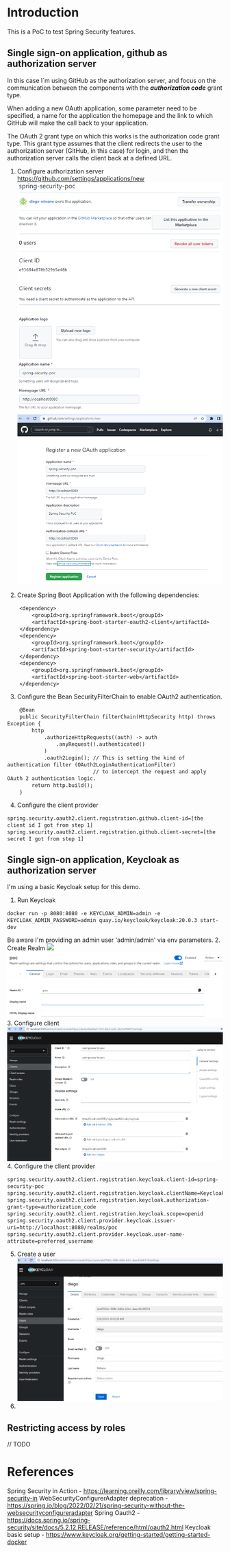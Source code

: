 # Introduction
This is a PoC to test Spring Security features. 

## Single sign-on application, github as authorization server 
In this case I´m using GitHub as the authorization server,
and focus on the communication between the components with the ***authorization code*** grant type.

When adding a new OAuth application, some parameter need to be specified, a name for the application
the homepage and the link to which GitHub will make the call back to your application.

The OAuth 2 grant type on which this works is the authorization code grant type. 
This grant type assumes that the client redirects the user to the authorization server (GitHub, in this case) for login, 
and then the authorization server calls the client back at a defined URL.

1. Configure authorization server
https://github.com/settings/applications/new
![](doc/oauth2-client/github-security-config.png)
![](doc/oauth2-client/github-register-oauth2-app.png)

2. Create Spring Boot Application with the following dependencies:
```
    <dependency>
        <groupId>org.springframework.boot</groupId>
        <artifactId>spring-boot-starter-oauth2-client</artifactId>
	</dependency>
    <dependency>
        <groupId>org.springframework.boot</groupId>
        <artifactId>spring-boot-starter-security</artifactId>
    </dependency>
    <dependency>
        <groupId>org.springframework.boot</groupId>
        <artifactId>spring-boot-starter-web</artifactId>
    </dependency>
```

3. Configure the Bean SecurityFilterChain to enable OAuth2 authentication.
```
    @Bean
    public SecurityFilterChain filterChain(HttpSecurity http) throws Exception {
        http
            .authorizeHttpRequests((auth) -> auth
                .anyRequest().authenticated()
            )
            .oauth2Login(); // This is setting the kind of authentication filter (OAuth2LoginAuthenticationFilter)
                            // to intercept the request and apply OAuth 2 authentication logic.
        return http.build();
    }
```

4. Configure the client provider 
```
spring.security.oauth2.client.registration.github.client-id=[the client id I got from step 1]
spring.security.oauth2.client.registration.github.client-secret=[the secret I got from step 1]
```

## Single sign-on application, Keycloak as authorization server
I'm using a basic Keycloak setup for this demo.

1. Run Keycloak
```
docker run -p 8080:8080 -e KEYCLOAK_ADMIN=admin -e KEYCLOAK_ADMIN_PASSWORD=admin quay.io/keycloak/keycloak:20.0.3 start-dev
```
Be aware I'm providing an admin user 'admin/admin' via env parameters.
2. Create Realm
![](C:\diego\workspace\spring-security-poc\doc\oauth2-client\keycloak-create-realm.png)
![](doc/oauth2-client/keycloak-realm-poc.png)
3. Configure client
![](doc/oauth2-client/keycloak-client.png)
4. Configure the client provider
```
spring.security.oauth2.client.registration.keycloak.client-id=spring-security-poc
spring.security.oauth2.client.registration.keycloak.clientName=Keycloak
spring.security.oauth2.client.registration.keycloak.authorization-grant-type=authorization_code
spring.security.oauth2.client.registration.keycloak.scope=openid
spring.security.oauth2.client.provider.keycloak.issuer-uri=http://localhost:8080/realms/poc
spring.security.oauth2.client.provider.keycloak.user-name-attribute=preferred_username
```
5. Create a user
![](doc/oauth2-client/keycloak-create-user.png)
6. 
## Restricting access by roles
// TODO


# References
Spring Security in Action - https://learning.oreilly.com/library/view/spring-security-in
WebSecurityConfigurerAdapter deprecation - https://spring.io/blog/2022/02/21/spring-security-without-the-websecurityconfigureradapter
Spring Oauth2 - https://docs.spring.io/spring-security/site/docs/5.2.12.RELEASE/reference/html/oauth2.html
Keycloak basic setup - https://www.keycloak.org/getting-started/getting-started-docker
